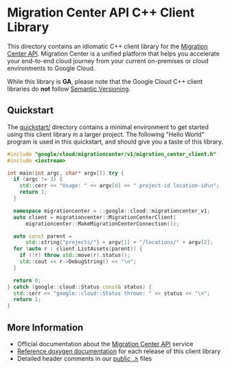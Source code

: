 # Migration Center API C++ Client Library

This directory contains an idiomatic C++ client library for the
[Migration Center API][cloud-service-docs]. Migration Center is a unified
platform that helps you accelerate your end-to-end cloud journey from your
current on-premises or cloud environments to Google Cloud.

While this library is **GA**, please note that the Google Cloud C++ client
libraries do **not** follow [Semantic Versioning](https://semver.org/).

## Quickstart

The [quickstart/](quickstart/README.md) directory contains a minimal environment
to get started using this client library in a larger project. The following
"Hello World" program is used in this quickstart, and should give you a taste of
this library.

<!-- inject-quickstart-start -->

```cc
#include "google/cloud/migrationcenter/v1/migration_center_client.h"
#include <iostream>

int main(int argc, char* argv[]) try {
  if (argc != 3) {
    std::cerr << "Usage: " << argv[0] << " project-id location-id\n";
    return 1;
  }

  namespace migrationcenter = ::google::cloud::migrationcenter_v1;
  auto client = migrationcenter::MigrationCenterClient(
      migrationcenter::MakeMigrationCenterConnection());

  auto const parent =
      std::string{"projects/"} + argv[1] + "/locations/" + argv[2];
  for (auto r : client.ListAssets(parent)) {
    if (!r) throw std::move(r).status();
    std::cout << r->DebugString() << "\n";
  }

  return 0;
} catch (google::cloud::Status const& status) {
  std::cerr << "google::cloud::Status thrown: " << status << "\n";
  return 1;
}
```

<!-- inject-quickstart-end -->

## More Information

- Official documentation about the [Migration Center API][cloud-service-docs] service
- [Reference doxygen documentation][doxygen-link] for each release of this
  client library
- Detailed header comments in our [public `.h`][source-link] files

[cloud-service-docs]: https://cloud.google.com/migration-center
[doxygen-link]: https://cloud.google.com/cpp/docs/reference/migrationcenter/latest/
[source-link]: https://github.com/googleapis/google-cloud-cpp/tree/main/google/cloud/migrationcenter
